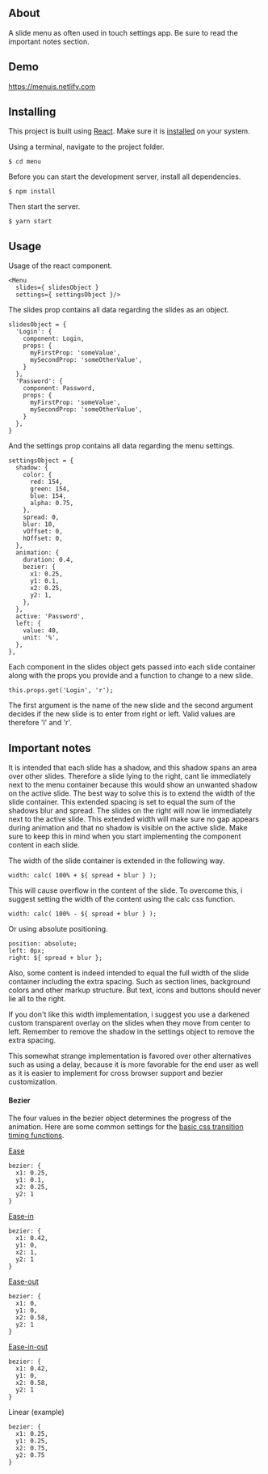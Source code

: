 ## About

A slide menu as often used in touch settings app. Be sure to read the important notes section.

## Demo

https://menujs.netlify.com

## Installing
This project is built using [React](https://reactjs.org). Make sure it is [installed](https://reactjs.org/docs/create-a-new-react-app.html#create-react-app) on your system.

Using a terminal, navigate to the project folder.
```
$ cd menu
```
Before you can start the development server, install all dependencies.
```
$ npm install
```
Then start the server.
```
$ yarn start
```

## Usage

Usage of the react component.
```
<Menu
  slides={ slidesObject }
  settings={ settingsObject }/>
```

The slides prop contains all data regarding the slides as an object.
```
slidesObject = {
  'Login': {
    component: Login,
    props: {
      myFirstProp: 'someValue',
      mySecondProp: 'someOtherValue',
    }
  },
  'Password': {
    component: Password,
    props: {
      myFirstProp: 'someValue',
      mySecondProp: 'someOtherValue',
    }
  },
}
```

And the settings prop contains all data regarding the menu settings.
```
settingsObject = {
  shadow: {
    color: {
      red: 154,
      green: 154,
      blue: 154,
      alpha: 0.75,
    },
    spread: 0,
    blur: 10,
    vOffset: 0,
    hOffset: 0,
  },
  animation: {
    duration: 0.4,
    bezier: {
      x1: 0.25,
      y1: 0.1,
      x2: 0.25,
      y2: 1,
    },
  },
  active: 'Password',
  left: {
    value: 40,
    unit: '%',
  },
},
```

Each component in the slides object gets passed into each slide container along with the props you provide and a function to change to a new slide.

```
this.props.get('Login', 'r');
```

The first argument is the name of the new slide and the second argument decides if the new slide is to enter from right or left. Valid values are therefore 'l' and 'r'.
## Important notes

It is intended that each slide has a shadow, and this shadow spans an area over other slides. Therefore a slide lying to the right, cant lie immediately next to the menu container because this would show an unwanted shadow on the active slide. The best way to solve this is to extend the width of the slide container. This extended spacing is set to equal the sum of the shadows blur and spread. The slides on the right will now lie immediately next to the active slide. This extended width will make sure no gap appears during animation and that no shadow is visible on the active slide. Make sure to keep this in mind when you start implementing the component content in each slide.

The width of the slide container is extended in the following way.

```
width: calc( 100% + ${ spread + blur } );
```

This will cause overflow in the content of the slide. To overcome this, i suggest setting the width of the content using the calc css function.

```
width: calc( 100% - ${ spread + blur } );
```

Or using absolute positioning.

```
position: absolute;
left: 0px;
right: ${ spread + blur };
```

Also, some content is indeed intended to equal the full width of the slide container including the extra spacing. Such as section lines, background colors and other markup structure. But text, icons and buttons should never lie all to the right.

If you don't like this width implementation, i suggest you use a darkened custom transparent overlay on the slides when they move from center to left. Remember to remove the shadow in the settings object to remove the extra spacing.

This somewhat strange implementation is favored over other alternatives such as using a delay, because it is more favorable for the end user as well as it is easier to implement for cross browser support and bezier customization.

#### Bezier

The four values in the bezier object determines the progress of the animation. Here are some common settings for the [basic css transition timing functions](https://www.w3.org/TR/css-easing-1/#cubic-bzier-easing-function).

[Ease](https://www.w3.org/TR/css-easing-1/#valdef-cubic-bezier-easing-function-ease)
```
bezier: {
  x1: 0.25,
  y1: 0.1,
  x2: 0.25,
  y2: 1
}
```

[Ease-in](https://www.w3.org/TR/css-easing-1/#valdef-cubic-bezier-easing-function-ease-in)
```
bezier: {
  x1: 0.42,
  y1: 0,
  x2: 1,
  y2: 1
}
```

[Ease-out](https://www.w3.org/TR/css-easing-1/#valdef-cubic-bezier-easing-function-ease-out)
```
bezier: {
  x1: 0,
  y1: 0,
  x2: 0.58,
  y2: 1
}
```

[Ease-in-out](https://www.w3.org/TR/css-easing-1/#valdef-cubic-bezier-easing-function-ease-in-out)
```
bezier: {
  x1: 0.42,
  y1: 0,
  x2: 0.58,
  y2: 1
}
```

Linear (example)
```
bezier: {
  x1: 0.25,
  y1: 0.25,
  x2: 0.75,
  y2: 0.75
}
```
